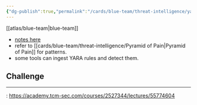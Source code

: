 ```yaml
---
{"dg-publish":true,"permalink":"/cards/blue-team/threat-intelligence/yara/"}
---
```


[[atlas/blue-team\|blue-team]]

- [notes here](obsidian://open?vault=FOCUS&file=Atlas%2FBlue%20Team%2FMalware%2FYARA)
- refer to [[cards/blue-team/threat-intelligence/Pyramid of Pain\|Pyramid of Pain]] for patterns.
- some tools can ingest YARA rules and detect them.

## Challenge
---
: https://academy.tcm-sec.com/courses/2527344/lectures/55774604


